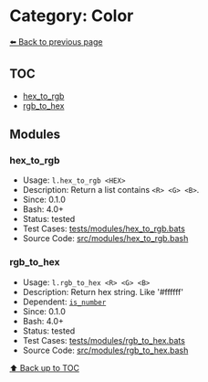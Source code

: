 # Category: Color

[⬅️ Back to previous page](./README.md)

## TOC

- [hex_to_rgb](#hex_to_rgb)
- [rgb_to_hex](#rgb_to_hex)

## Modules

### hex_to_rgb

- Usage: `l.hex_to_rgb <HEX>`
- Description: Return a list contains `<R> <G> <B>`.
- Since: 0.1.0
- Bash: 4.0+
- Status: tested
- Test Cases: [tests/modules/hex_to_rgb.bats](../../tests/modules/hex_to_rgb.bats)
- Source Code: [src/modules/hex_to_rgb.bash](../../src/modules/hex_to_rgb.bash)

### rgb_to_hex

- Usage: `l.rgb_to_hex <R> <G> <B>`
- Description: Return hex string. Like '#ffffff'
- Dependent: [`is_number`](./condition.md#is_number)
- Since: 0.1.0
- Bash: 4.0+
- Status: tested
- Test Cases: [tests/modules/rgb_to_hex.bats](../../tests/modules/rgb_to_hex.bats)
- Source Code: [src/modules/rgb_to_hex.bash](../../src/modules/rgb_to_hex.bash)

[⬆️ Back up to TOC](#toc)
